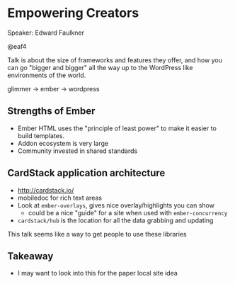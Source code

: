 # Empowering Creators

Speaker: Edward Faulkner

@eaf4

Talk is about the size of frameworks and features they offer, and how you can go "bigger and bigger"
all the way up to the WordPress like environments of the world.

glimmer -> ember -> wordpress

## Strengths of Ember

* Ember HTML uses the "principle of least power" to make it easier to build templates.
* Addon ecosystem is very large
* Community invested in shared standards

## CardStack application architecture

* http://cardstack.io/
* mobiledoc for rich text areas
* Look at `ember-overlays`, gives nice overlay/highlights you can show
  * could be a nice "guide" for a site when used with `ember-concurrency`
* `cardstack/hub` is the location for all the data grabbing and updating

This talk seems like a way to get people to use these libraries

## Takeaway

* I may want to look into this for the paper local site idea
